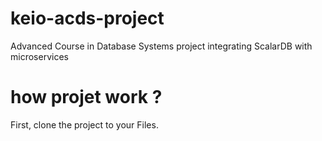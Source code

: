 # keio-acds-project
Advanced Course in Database Systems project integrating ScalarDB with microservices

# how projet work ?
First, clone the project to your Files.

